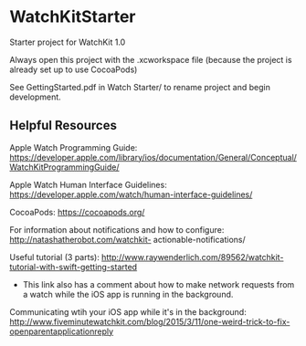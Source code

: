 # WatchKitStarter
Starter project for WatchKit 1.0 

Always open this project with the .xcworkspace file (because the project is already set up to use CocoaPods)

See GettingStarted.pdf in Watch Starter/ to rename project and begin development.

## Helpful Resources
Apple Watch Programming Guide: https://developer.apple.com/library/ios/documentation/General/Conceptual/WatchKitProgrammingGuide/

Apple Watch Human Interface Guidelines: https://developer.apple.com/watch/human-interface-guidelines/

CocoaPods: https://cocoapods.org/

For information about notifications and how to configure: http://natashatherobot.com/watchkit- actionable-notifications/

Useful tutorial (3 parts): http://www.raywenderlich.com/89562/watchkit-tutorial-with-swift-getting-started
- This link also has a comment about how to make network requests from a watch while the iOS app is running in the background.

Communicating wtih your iOS app while it's in the background: http://www.fiveminutewatchkit.com/blog/2015/3/11/one-weird-trick-to-fix-openparentapplicationreply
